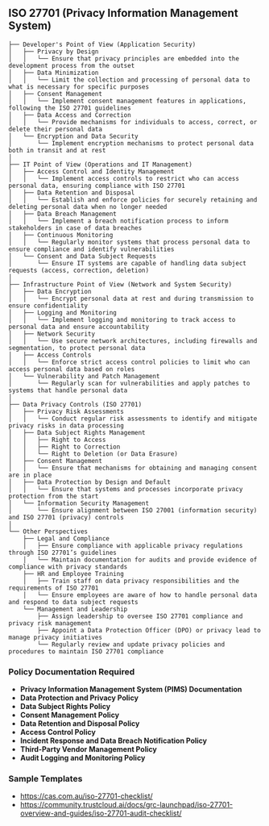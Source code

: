 ## ISO 27701 (Privacy Information Management System)

```Tree Structure
├── Developer's Point of View (Application Security)
│   ├── Privacy by Design
│   │   └── Ensure that privacy principles are embedded into the development process from the outset
│   ├── Data Minimization
│   │   └── Limit the collection and processing of personal data to what is necessary for specific purposes
│   ├── Consent Management
│   │   └── Implement consent management features in applications, following the ISO 27701 guidelines
│   ├── Data Access and Correction
│   │   └── Provide mechanisms for individuals to access, correct, or delete their personal data
│   └── Encryption and Data Security
│       └── Implement encryption mechanisms to protect personal data both in transit and at rest
│
├── IT Point of View (Operations and IT Management)
│   ├── Access Control and Identity Management
│   │   └── Implement access controls to restrict who can access personal data, ensuring compliance with ISO 27701
│   ├── Data Retention and Disposal
│   │   └── Establish and enforce policies for securely retaining and deleting personal data when no longer needed
│   ├── Data Breach Management
│   │   └── Implement a breach notification process to inform stakeholders in case of data breaches
│   ├── Continuous Monitoring
│   │   └── Regularly monitor systems that process personal data to ensure compliance and identify vulnerabilities
│   └── Consent and Data Subject Requests
│       └── Ensure IT systems are capable of handling data subject requests (access, correction, deletion)
│
├── Infrastructure Point of View (Network and System Security)
│   ├── Data Encryption
│   │   └── Encrypt personal data at rest and during transmission to ensure confidentiality
│   ├── Logging and Monitoring
│   │   └── Implement logging and monitoring to track access to personal data and ensure accountability
│   ├── Network Security
│   │   └── Use secure network architectures, including firewalls and segmentation, to protect personal data
│   ├── Access Controls
│   │   └── Enforce strict access control policies to limit who can access personal data based on roles
│   └── Vulnerability and Patch Management
│       └── Regularly scan for vulnerabilities and apply patches to systems that handle personal data
│
├── Data Privacy Controls (ISO 27701)
│   ├── Privacy Risk Assessments
│   │   └── Conduct regular risk assessments to identify and mitigate privacy risks in data processing
│   ├── Data Subject Rights Management
│   │   ├── Right to Access
│   │   ├── Right to Correction
│   │   └── Right to Deletion (or Data Erasure)
│   ├── Consent Management
│   │   └── Ensure that mechanisms for obtaining and managing consent are in place
│   ├── Data Protection by Design and Default
│   │   └── Ensure that systems and processes incorporate privacy protection from the start
│   └── Information Security Management
│       └── Ensure alignment between ISO 27001 (information security) and ISO 27701 (privacy) controls
│
└── Other Perspectives
    ├── Legal and Compliance
    │   ├── Ensure compliance with applicable privacy regulations through ISO 27701’s guidelines
    │   └── Maintain documentation for audits and provide evidence of compliance with privacy standards
    ├── HR and Employee Training
    │   ├── Train staff on data privacy responsibilities and the requirements of ISO 27701
    │   └── Ensure employees are aware of how to handle personal data and respond to data subject requests
    └── Management and Leadership
        ├── Assign leadership to oversee ISO 27701 compliance and privacy risk management
        ├── Appoint a Data Protection Officer (DPO) or privacy lead to manage privacy initiatives
        └── Regularly review and update privacy policies and procedures to maintain ISO 27701 compliance
```

### Policy Documentation Required

-   **Privacy Information Management System (PIMS) Documentation**
-   **Data Protection and Privacy Policy**
-   **Data Subject Rights Policy**
-   **Consent Management Policy**
-   **Data Retention and Disposal Policy**
-   **Access Control Policy**
-   **Incident Response and Data Breach Notification Policy**
-   **Third-Party Vendor Management Policy**
-   **Audit Logging and Monitoring Policy**

### Sample Templates

-   https://cas.com.au/iso-27701-checklist/
-   https://community.trustcloud.ai/docs/grc-launchpad/iso-27701-overview-and-guides/iso-27701-audit-checklist/
